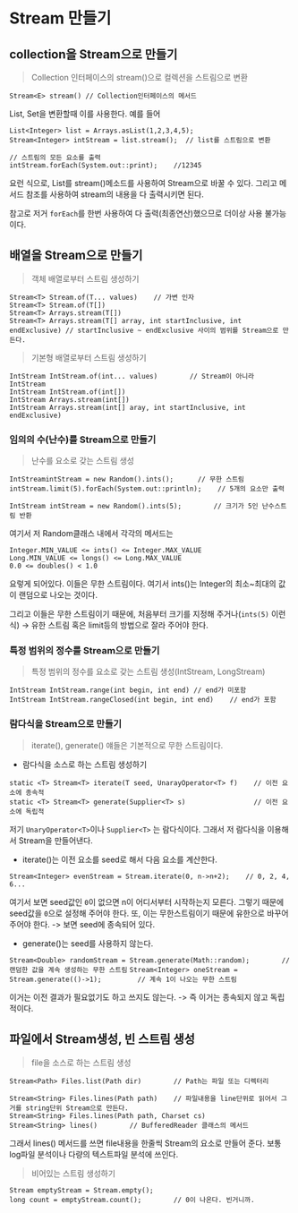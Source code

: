 # Stream 만들기

## collection을 Stream으로 만들기

> Collection 인터페이스의 stream()으로 컬렉션을 스트림으로 변환

`Stream<E> stream() // Collection인터페이스의 메서드`


List, Set을 변환할때 이를 사용한다.
예를 들어

```
List<Integer> list = Arrays.asList(1,2,3,4,5);
Stream<Integer> intStream = list.stream();  // list를 스트림으로 변환

// 스트림의 모든 요소를 출력
intStream.forEach(System.out::print);    //12345
```

요런 식으로, List를 stream()메소드를 사용하여 Stream으로 바꿀 수 있다.
그리고 메서드 참조를 사용하여 stream의 내용을 다 출력시키면 된다.

참고로 저거 `forEach`를 한번 사용하여 다 출력(최종연산)했으므로 더이상 사용 불가능이다.

## 배열을 Stream으로 만들기

> 객체 배열로부터 스트림 생성하기

```
Stream<T> Stream.of(T... values)    // 가변 인자
Stream<T> Stream.of(T[])
Stream<T> Arrays.stream(T[])
Stream<T> Arrays.stream(T[] array, int startInclusive, int endExclusive) // startInclusive ~ endExclusive 사이의 범위를 Stream으로 만든다.
```

> 기본형 배열로부터 스트림 생성하기

```
IntStream IntStream.of(int... values)        // Stream이 아니라 IntStream
IntStream IntStream.of(int[])
IntStream Arrays.stream(int[])
IntStream Arrays.stream(int[] aray, int startInclusive, int endExclusive)
```

### 임의의 수(난수)를 Stream으로 만들기

> 난수를 요소로 갖는 스트림 생성

```
IntStreamintStream = new Random().ints();      // 무한 스트림
intStream.limit(5).forEach(System.out::println);    // 5개의 요소만 출력

IntStream intStream = new Random().ints(5);        // 크기가 5인 난수스트림 반환
```

여기서 저 Random클래스 내에서 각각의 메서드는

```
Integer.MIN_VALUE <= ints() <= Integer.MAX_VALUE
Long.MIN_VALUE <= longs() <= Long.MAX_VALUE
0.0 <= doubles() < 1.0
```

요렇게 되어있다.
이들은 무한 스트림이다.
여기서 ints()는 Integer의 최소~최대의 값이 랜덤으로 나오는 것이다.

그리고 이들은 무한 스트림이기 때문에, 처음부터 크기를 지정해 주거나(`ints(5)` 이런식) -> 유한 스트림 
혹은 limit등의 방법으로 잘라 주어야 한다.

### 특정 범위의 정수를 Stream으로 만들기

> 특정 범위의 정수를 요소로 갖는 스트림 생성(IntStream, LongStream)

```
IntStream IntStream.range(int begin, int end) // end가 미포함
IntStream IntStream.rangeClosed(int begin, int end)    // end가 포함
```

### 람다식을 Stream으로 만들기

> iterate(), generate()
> 얘들은 기본적으로 무한 스트림이다.

* 람다식을 소스로 하는 스트림 생성하기

```
static <T> Stream<T> iterate(T seed, UnarayOperator<T> f)    // 이전 요소에 종속적
static <T> Stream<T> generate(Supplier<T> s)                 // 이전 요소에 독립적
```

저기 `UnaryOperator<T>`이나 `Supplier<T>` 는 람다식이다.
그래서 저 람다식을 이용해서 Stream을 만들어낸다.

* iterate()는 이전 요소를 seed로 해서 다음 요소를 계산한다.

`Stream<Integer> evenStream = Stream.iterate(0, n->n+2);    // 0, 2, 4, 6...`

여기서 보면 seed값인 `0`이 없으면 n이 어디서부터 시작하는지 모른다.
그렇기 때문에 seed값을 `0`으로 설정해 주어야 한다.
또, 이는 무한스트림이기 때문에 유한으로 바꾸어 주어야 한다.
-> 보면 seed에 종속되어 있다.

* generate()는 seed를 사용하지 않는다.

`Stream<Double> randomStream = Stream.generate(Math::random);        // 랜덤한 값을 계속 생성하는 무한 스트림`
`Stream<Integer> oneStream = Stream.generate(()->1);         // 계속 1이 나오는 무한 스트림`

이거는 이전 결과가 필요없기도 하고 쓰지도 않는다.
-> 즉 이거는 종속되지 않고 독립적이다.

## 파일에서 Stream생성, 빈 스트림 생성

> file을 소스로 하는 스트림 생성

`Stream<Path> Files.list(Path dir)        // Path는 파일 또는 디렉터리`

```
Stream<String> Files.lines(Path path)    // 파일내용을 line단위로 읽어서 그거를 string단위 Stream으로 만든다.
Stream<String> Files.lines(Path path, Charset cs)
Stream<String> lines()        // BufferedReader 클래스의 메서드
```

그래서 lines() 메서드를 쓰면 file내용을 한줄씩 Stream의 요소로 만들어 준다.
보통 log파일 분석이나 다량의 텍스트파일 분석에 쓰인다.

> 비어있는 스트림 생성하기

```
Stream emptyStream = Stream.empty();
long count = emptyStream.count();        // 0이 나온다. 빈거니까.
```
